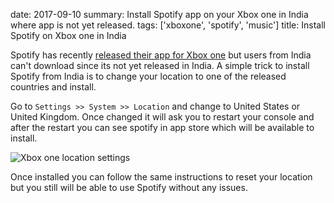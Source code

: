 date: 2017-09-10
summary: Install Spotify app on your Xbox one in India where app is not yet released.
tags: ['xboxone', 'spotify', 'music']
title: Install Spotify on Xbox one in India

Spotify has recently [released their app for Xbox one](https://www.microsoft.com/en-US/store/p/spotify-music-for-xbox/9nfq49h668tb) but users from India can't download since its not yet released in India. A simple trick to install Spotify from India is to change your location to one of the released countries and install.

Go to `Settings >> System >> Location` and change to United States or United Kingdom. Once changed it will ask you to restart your console and after the restart you can see spotify in app store which will be available to install.

![Xbox one location settings](https://i.imgur.com/lCcuEQA.png)

Once installed you can follow the same instructions to reset your location but you still will be able to use Spotify without any issues.